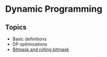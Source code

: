 # Dynamic Programming



## Topics

  - Basic definitions
  - DP optimizations
  - [Bitmask and rolling bitmask][bitmask]





[bitmask]: https://github.com/mua-uniandes/subjects_material/tree/master/dp/optimizations/bitmask/MUA_bitmask.pdf
